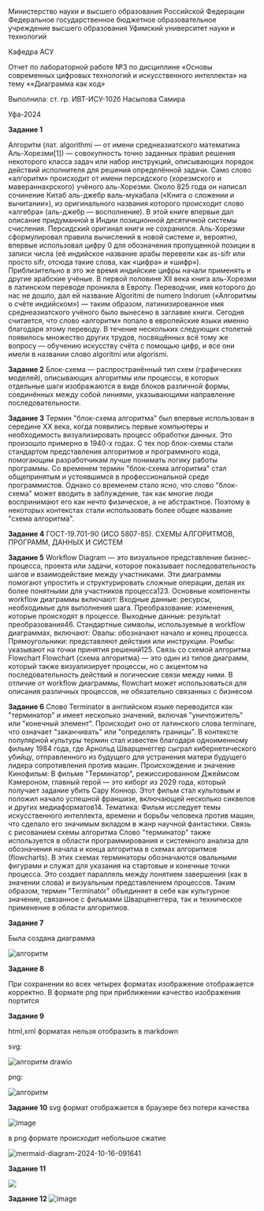Министерство науки и высшего образования Российской Федерации Федеральное государственное бюджетное образовательное учреждение высшего образования Уфимский университет науки и технологий

Кафедра АСУ

Отчет по лабораторной работе №3 по дисциплине «Основы современных цифровых технологий и искусственного интеллекта» на тему ««Диаграмма как код»

Выполнила: ст. гр. ИВТ-ИСУ-102б Насыпова Самира

Уфа-2024

**Задание 1**


Алгори́тм (лат. algorithmi — от имени среднеазиатского математика Аль-Хорезми[1]) — совокупность точно заданных правил решения некоторого класса задач или набор инструкций, описывающих порядок действий исполнителя для решения определённой задачи.
Само слово «алгоритм» происходит от имени персидского (хорезмского и мавераннахрского) учёного аль-Хорезми. Около 825 года он написал сочинение Китаб аль-джебр валь-мукабала («Книга о сложении и вычитании»), из оригинального названия которого происходит слово «алгебра» (аль-джебр — восполнение). В этой книге впервые дал описание придуманной в Индии позиционной десятичной системы счисления. Персидский оригинал книги не сохранился. Аль-Хорезми сформулировал правила вычислений в новой системе и, вероятно, впервые использовал цифру 0 для обозначения пропущенной позиции в записи числа (её индийское название арабы перевели как as-sifr или просто sifr, отсюда такие слова, как «цифра» и «шифр»). Приблизительно в это же время индийские цифры начали применять и другие арабские учёные.
В первой половине XII века книга аль-Хорезми в латинском переводе проникла в Европу. Переводчик, имя которого до нас не дошло, дал ей название Algoritmi de numero Indorum («Алгоритмы о счёте индийском») — таким образом, латинизированное имя среднеазиатского учёного было вынесено в заглавие книги. Сегодня считается, что слово «алгоритм» попало в европейские языки именно благодаря этому переводу. В течение нескольких следующих столетий появилось множество других трудов, посвящённых всё тому же вопросу — обучению искусству счёта с помощью цифр, и все они имели в названии слово algoritmi или algorismi.

**Задание 2**
Блок-схема — распространённый тип схем (графических моделей), описывающих алгоритмы или процессы, в которых отдельные шаги изображаются в виде блоков различной формы, соединённых между собой линиями, указывающими направление последовательности.

**Задание 3**
Термин "блок-схема алгоритма" был впервые использован в середине XX века, когда появились первые компьютеры и необходимость визуализировать процесс обработки данных. Это произошло примерно в 1940-х годах. С тех пор блок-схемы стали стандартом представления алгоритмов и программного кода, помогающим разработчикам лучше понимать логику работы программы.
Со временем термин "блок-схема алгоритма" стал общепринятым и устоявшимся в профессиональной среде программистов. Однако со временем стало ясно, что слово "блок-схема" может вводить в заблуждение, так как многие люди воспринимают его как нечто физическое, а не абстрактное. Поэтому в некоторых контекстах стали использовать более общее название "схема алгоритма".

**Задание 4**
ГОСТ-19.701-90 (ИСО 5807-85). СХЕМЫ АЛГОРИТМОВ, ПРОГРАММ, ДАННЫХ И СИСТЕМ

**Задание 5**
Workflow Diagram — это визуальное представление бизнес-процесса, проекта или задачи, которое показывает последовательность шагов и взаимодействие между участниками. Эти диаграммы помогают упростить и структурировать сложные операции, делая их более понятными для участников процесса123. Основные компоненты workflow диаграммы включают:
Входные данные: ресурсы, необходимые для выполнения шага.
Преобразование: изменения, которые происходят в процессе.
Выходные данные: результат преобразования46.
Стандартные символы, используемые в workflow диаграммах, включают:
Овалы: обозначают начало и конец процесса.
Прямоугольники: представляют действия или инструкции.
Ромбы: указывают на точки принятия решений125.
Связь со схемой алгоритма Flowchart
Flowchart (схема алгоритма) — это один из типов диаграмм, который также визуализирует процессы, но с акцентом на последовательность действий и логические связи между ними. В отличие от workflow диаграммы, flowchart может использоваться для описания различных процессов, не обязательно связанных с бизнесом

**Задание 6**
Слово Terminator в английском языке переводится как "терминатор" и имеет несколько значений, включая "уничтожитель" или "конечный элемент". Происходит оно от латинского слова terminare, что означает "заканчивать" или "определять границы". В контексте популярной культуры термин стал известен благодаря одноименному фильму 1984 года, где Арнольд Шварценеггер сыграл кибернетического убийцу, отправленного из будущего для устранения матери будущего лидера сопротивления против машин.
Происхождение и значение
Кинофильм: В фильме "Терминатор", режиссированном Джеймсом Кэмероном, главный герой — это киборг из 2029 года, который получает задание убить Сару Коннор. Этот фильм стал культовым и положил начало успешной франшизе, включающей несколько сиквелов и других медиаформатов14.
Тематика: Фильм исследует темы искусственного интеллекта, времени и борьбы человека против машин, что сделало его значимым вкладом в жанр научной фантастики.
Связь с рисованием схемы алгоритма
Слово "терминатор" также используется в области программирования и системного анализа для обозначения начала и конца алгоритма в схемах алгоритмов (flowcharts). В этих схемах терминаторы обозначаются овальными фигурами и служат для указания на стартовые и конечные точки процесса. Это создает параллель между понятием завершения (как в значении слова) и визуальным представлением процессов.
Таким образом, термин "Terminator" объединяет в себе как культурное значение, связанное с фильмами Шварценеггера, так и техническое применение в области алгоритмов.

**Задание 7**

Была создана диаграмма

![алгоритм](https://github.com/user-attachments/assets/17887de0-2410-4aaa-ba79-51f1dd6f7147)



**Задание 8**

При сохранении во всех четырех форматах изображение отображается корректно. В формате png при приближении качество изображения портится

**Задание 9**

html,xml форматах нельзя отобразить в markdown


svg: 

![алгоритм drawio](https://github.com/user-attachments/assets/5fbaff99-10b2-4fdb-870c-7862746be3f0)


png:

![алгоритм](https://github.com/user-attachments/assets/98277d2e-4dbc-48a9-b64c-8e7e95930f28)


**Задание 10**
svg формат отображается в браузере без потери качества


![image](https://github.com/user-attachments/assets/5e059f34-cbac-4670-a404-3a3f2bd0fbbf)


в png формате происходит небольшое сжатие

![mermaid-diagram-2024-10-16-091641](https://github.com/user-attachments/assets/160f2f1c-013c-4e30-a6f2-f385a806b331)

**Задание 11**

[![](https://mermaid.ink/img/pako:eNo9j88KgkAQh19F5lSgL-AhKLx2qpvrYXHXP6BubLtEiNCp3iHo4Bt4SAgin2F8o8aE5jDMfHzM8KshVkKCD0mhTnHGtXH2AascqvUixAd24w07fOMQLR3PW21CbLEfL9jjE1_4wS4i6mBL8h0HAv14JXU-MXVwoZS65LmgL_VEGJhMlpKBT6OQCbeFYcCqhlRujdqdqxh8o610QSubZuAnvDjSZg-CGxnkPNW8_FMpcqP0ds7xi9N8AQpJVOc?type=png)](https://mermaid.live/edit#pako:eNo9j88KgkAQh19F5lSgL-AhKLx2qpvrYXHXP6BubLtEiNCp3iHo4Bt4SAgin2F8o8aE5jDMfHzM8KshVkKCD0mhTnHGtXH2AascqvUixAd24w07fOMQLR3PW21CbLEfL9jjE1_4wS4i6mBL8h0HAv14JXU-MXVwoZS65LmgL_VEGJhMlpKBT6OQCbeFYcCqhlRujdqdqxh8o610QSubZuAnvDjSZg-CGxnkPNW8_FMpcqP0ds7xi9N8AQpJVOc)

**Задание 12**
![image](https://github.com/user-attachments/assets/e776c22c-888f-46d0-97bd-444ce85e0646)






